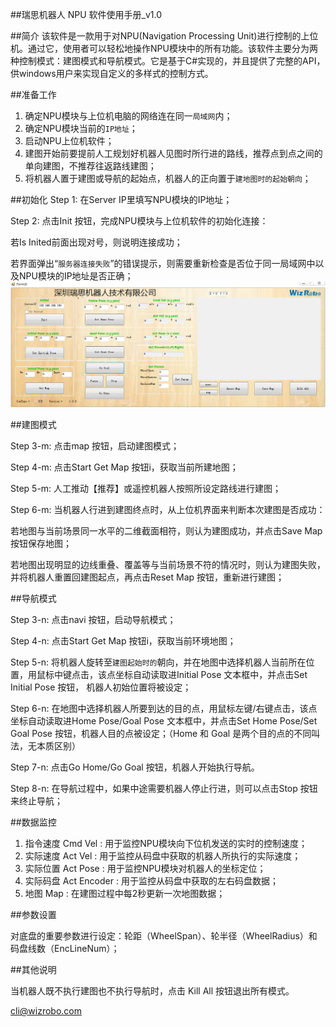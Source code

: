 ##瑞思机器人 NPU 软件使用手册_v1.0 


##简介
该软件是一款用于对NPU(Navigation Processing Unit)进行控制的上位机。通过它，使用者可以轻松地操作NPU模块中的所有功能。该软件主要分为两种控制模式：建图模式和导航模式。它是基于C#实现的，并且提供了完整的API，供windows用户来实现自定义的多样式的控制方式。

##准备工作
1. 确定NPU模块与上位机电脑的网络连在同一`局域网`内；
2. 确定NPU模块当前的`IP地址`；
3. 启动NPU上位机软件；
4. 建图开始前要提前人工规划好机器人见图时所行进的路线，推荐点到点之间的单向建图，不推荐往返路线建图；
5. 将机器人置于建图或导航的起始点，机器人的正向置于`建地图时的起始朝向`；

##初始化
Step 1: 在Server IP里填写NPU模块的IP地址；

Step 2: 点击Init 按钮，完成NPU模块与上位机软件的初始化连接：

若Is Inited前面出现对号，则说明连接成功；

若界面弹出“`服务器连接失败`”的错误提示，则需要重新检查是否位于同一局域网中以及NPU模块的IP地址是否正确；
![](init.png)

##建图模式

Step 3-m: 点击map 按钮，启动建图模式；

Step 4-m: 点击Start Get Map 按钮i，获取当前所建地图；

Step 5-m: 人工推动【推荐】或遥控机器人按照所设定路线进行建图；

Step 6-m: 当机器人行进到建图终点时，从上位机界面来判断本次建图是否成功：

若地图与当前场景同一水平的二维截面相符，则认为建图成功，并点击Save Map 按钮保存地图；

若地图出现明显的边线重叠、覆盖等与当前场景不符的情况时，则认为建图失败，并将机器人重置回建图起点，再点击Reset Map 按钮，重新进行建图；

##导航模式

Step 3-n: 点击navi 按钮，启动导航模式；

Step 4-n: 点击Start Get Map 按钮i，获取当前环境地图；

Step 5-n: 将机器人旋转至`建图起始时的`朝向，并在地图中选择机器人当前所在位置，用鼠标中键点击，该点坐标自动读取进Initial Pose 文本框中，并点击Set Initial Pose 按钮， 机器人初始位置将被设定；

Step 6-n: 在地图中选择机器人所要到达的目的点，用鼠标左键/右键点击，该点坐标自动读取进Home Pose/Goal Pose 文本框中，并点击Set Home Pose/Set Goal Pose 按钮，机器人目的点被设定；（Home 和 Goal 是两个目的点的不同叫法，无本质区别）

Step 7-n: 点击Go Home/Go Goal 按钮，机器人开始执行导航。

Step 8-n: 在导航过程中，如果中途需要机器人停止行进，则可以点击Stop 按钮来终止导航；

##数据监控

1. 指令速度 Cmd Vel : 用于监控NPU模块向下位机发送的实时的控制速度；
2. 实际速度 Act Vel : 用于监控从码盘中获取的机器人所执行的实际速度；
3. 实际位置 Act Pose : 用于监控NPU模块对机器人的坐标定位；
4. 实际码盘 Act Encoder : 用于监控从码盘中获取的左右码盘数据；
5. 地图 Map : 在建图过程中每2秒更新一次地图数据；

##参数设置

对底盘的重要参数进行设定：轮距（WheelSpan）、轮半径（WheelRadius）和码盘线数（EncLineNum）；

##其他说明

当机器人既不执行建图也不执行导航时，点击 Kill All 按钮退出所有模式。


cli@wizrobo.com


















